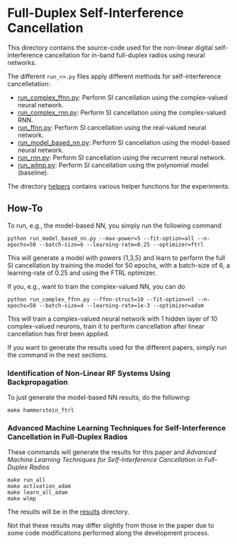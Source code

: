 # Full-Duplex Self-Interference Cancellation

This directory contains the source-code used for the non-linear digital self-interference cancellation for in-band full-duplex radios using neural networks.

The different `run_<>.py` files apply different methods for self-interference cancelletation:

* [run_complex_ffnn.py](run_complex_ffnn.py):  Perform SI cancellation using the complex-valued neural network.
* [run_complex_rnn.py](run_complex_rnn.py):  Perform SI cancellation using the complex-valued RNN.
* [run_ffnn.py](run_ffnn.py):  Perform SI cancellation using the real-valued neural network.
* [run_model_based_nn.py](run_model_based_nn.py):  Perform SI cancellation using the model-based neural network.
* [run_rnn.py](run_rnn.py):  Perform SI cancellation using the recurrent neural network.
* [run_wlmp.py](run_wlmp.py): Perform SI cancellation using the polynomial model (baseline).

The directory [helpers](helpers) contains various helper functions for the experiments.

## How-To

To run, e.g., the model-based NN, you simply run the following command
```
python run_model_based_nn.py --max-power=5 --fit-option=all --n-epochs=50 --batch-size=6 --learning-rate=0.25 --optimizer=ftrl
```
This will generate a model with powers {1,3,5} and learn to perform the full SI cancellation by training the model for 50 epochs, with a batch-size of 6, a learning-rate of 0.25 and using the FTRL optimizer.

If you, e.g., want to train the complex-valued NN, you can do
```
python run_complex_ffnn.py --ffnn-struct=10 --fit-option=nl --n-epochs=50 --batch-size=4 --learning-rate=1e-3 --optimizer=adam
```
This will train a complex-valued neural network with 1 hidden layer of 10 complex-valued neurons, train it to perform cancellation after linear cancellation has first been applied.

If you want to generate the results used for the different papers, simply run the command in the next sections.

### Identification of Non-Linear RF Systems Using Backpropagation

To just generate the model-based NN results, do the following:

```
make hammerstein_ftrl
```

### Advanced Machine Learning Techniques for Self-Interference Cancellation in Full-Duplex Radios

These commands will generate the results for this paper and *Advanced Machine Learning Techniques for Self-Interference Cancellation in Full-Duplex Radios*

```
make run_all
make activation_adam
make learn_all_adam
make wlmp
```

The results will be in the [results](./results) directory.

Not that these results may differ slightly from those in the paper due to some code modifications performed along the development process.

